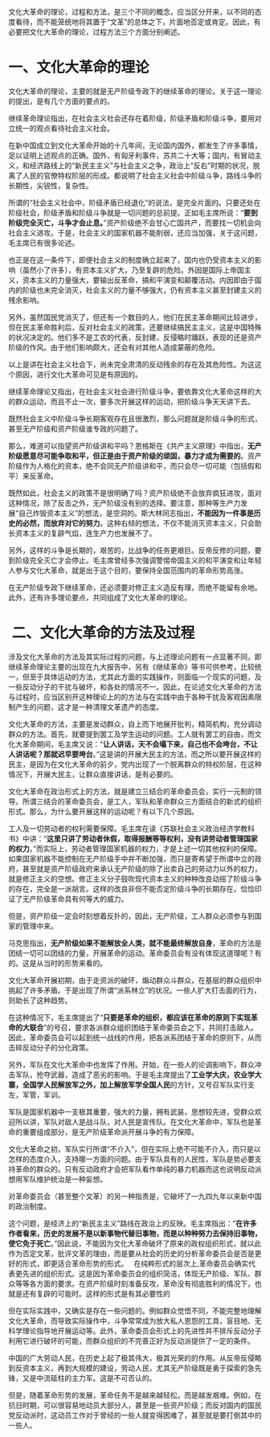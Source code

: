 文化大革命的理论，过程和方法，是三个不同的概念，应当区分开来，以不同的态度看待，而不能笼统地将其置于“文革”的总体之下，片面地否定或肯定。因此，有必要把文化大革命的理论，过程方法三个方面分别阐述。

# 一、文化大革命的理论

文化大革命的理论，主要的就是无产阶级专政下的继续革命的理论。关于这一理论的提出，是有几个方面的要点的。

继续革命理论指出，在社会主义社会还存在着阶级，阶级矛盾和阶级斗争，要用对立统一的观点看待社会主义社会。

在新中国成立到文化大革命开始的十几年间，无论国内国外，都发生了许多事情，足以证明上述观点的正确。国外，有匈牙利事件，苏共二十大等；国内，有冒动主义，和经济路线上的“新民主主义”与社会主义之争，政治上“反右”时期的状况，脱离了人民的官僚特权阶层的形成。都说明了社会主义社会中阶级斗争，路线斗争的长期性，尖锐性，复杂性。

所谓的“社会主义社会中，阶级矛盾已经退化”的说法，是完全片面的。只要还处在阶级社会，阶级矛盾和阶级斗争就是一切问题的总前提。正如毛主席所说：“**要到阶级完全灭亡，斗争才会止息。**”资产阶级绝不会甘心亡国共产，而要找一切机会向社会主义进攻。于是，社会主义的国家机器不能削弱，还应当加强，关于这问题，毛主席已有很多论述。

也正是在这一条件下，即便社会主义的制度确立起来了，国内也仍受资本主义的影响（虽然小了许多），有资本主义扩大，乃至复辟的危险。外因是国际上帝国主义，资本主义的力量强大，要输出反革命，搞和平演变和颠覆活动。内因即由于国内的阶级也未完全消灭，社会主义的力量不够强大，仍有资本主义甚至封建主义的残余影响。

另外，虽然国民党消灭了，但还有一个数目的人，他们在民主革命期间比较进步，但在民主革命胜利后，反对社会主义的政策，还要继续搞民主主义，这是中国特殊的状况决定的。他们多不是工农的代表，反封建，反侵略时踊跃，表现的还是资产阶级的作风。由于他们影响颇大，还会有对其他人造成蒙蔽的危险。

以上是讲在社会主义社会下，尚未完全肃清的反动残余的存在及其危险性。为这这个原因，进行文化大革命可见是有原因的。

继续革命理论又指出，在社会主义社会进行阶级斗争，要依靠文化大革命这样的大的群众运动，而且不止一次，要多次开展这样的运动，把阶级斗争天天讲下去。

既然社会主义中阶级斗争长期客观存在且很激烈，那么问题就是阶级斗争的形式，甚至无产阶级和资产阶级谁专政的问题了。

那么，难道可以指望资产阶级讲和平吗？恩格斯在《共产主义原理》中指出，**无产阶级愿意尽可能争取和平，但正是由于资产阶级的顽固，暴力才成为需要的**。资产阶级作为人格化的资本，绝不会同无产阶级讲和平，而只会尽一切可能（包括假和平）来反革命。

既然如此，社会主义的政策不是很明确了吗？资产阶级绝不会放弃疯狂进攻，面对这种情况，除了反击之外，无产阶级没有别的选择。要注意，那种等生产力发展“自己炸毁资本主义”的想法，是空洞的。斯大林同志指出，**不能因为一件事是历史的必然，而放弃对它的努力**。这种右倾的想法，不仅不能消灭资本主义，只会助长资本主义的复辟气焰，连生产力也发展不了。

另外，这样的斗争是长期的，艰苦的，比战争的任务更艰巨。反帝反修的问题，要到阶级完全灭亡才会停止。毛主席曾经多次强调警惕帝国主义的和平演变和让年轻人参与文化大革命，就是出于这个目的，要保持全国范围内的革命形势高涨。

在无产阶级专政下继续革命，还必须要对修正主义造反有理，而绝不能留有余地。此外，还有许多理论要点，共同组成了文化大革命的理论。
#  二、文化大革命的方法及过程
涉及文化大革命的方法及其实际过程的问题，与上述理论问题有一点显著不同，即继续革命理论主要的出现在九大报告中，另有《继续革命》等书可供参考，比较统一，但至于具体运动的方法，尤其此方面的实践操作，则面临一个现实的问题，及一些反动分子的干扰与破坏，和各处的情况不一。因此，在论述文化大革命的方法与过程时，应当区别开这种理论上的的方法与在实践中由于各种干扰及客观因素限制产生的问题，这才是一种清理文革遗产的态度。

文化大革命的方法，主要是发动群众，自上而下地展开批判，精简机构，充分调动群众的方法。首先，就要提到罢工及学生运动的问题。工人就有罢工的自由，而文化大革命期间，毛主席又说：“**让人讲话，天不会塌下来，自己也不会垮台，不让人讲话呢？那就迟早要垮台**。”这是讲的开展大民主的方法，而之所以要开展这样的民主，是因为在文化大革命的前夕，党内出现了一个脱离群众的特权阶层，在这种情况下，开展大民主，让群众直接讲话，是有必要的。

文化大革命在政治形式上的方法，就是建立三结合的革命委员会，实行一元制的领导。所谓三结合的革命委员会，是工人，军队和革命群众三方面结合的新式的组织形式。那么，为什么要开展这样的运动呢？有以下几个原因。

工人及一切劳动者的权利需要保障。毛主席在读《苏联社会主义政治经济学教科书》中讲：“**这里只讲了劳动者休假，取得报酬等等权利，没有讲劳动者管理国家的权力**。”而实际上，劳动者管理国家机器的权力，才是上述一切其他权利的保障。如果国家机器不能控制在无产阶级手中并不断加强，而只是寄希望于所谓中立的政府，甚至就是资产阶级政府来承认无产阶级的除了出卖自己的劳动力以外的权力，就是修正主义的空想。修正主义分子鼓吹现代资本主义的种种改良动摇了阶级斗争的存在，完全是一派胡言。这样的改良非但不能否定阶级斗争的长期存在，恰恰印证了无产阶级革命具有何等大的威力。

但是，资产阶级一定会时刻想着反扑的，因此，无产阶级，工人群众必须参与到国家的管理中来。

马克思指出，**无产阶级如果不能解放全人类，就不能最终解放自身**，革命的方法是团结一切可以团结的力量，开展革命的运动。革命委员会有没有体现这道理呢？有的。这是从当时的形势来看的。

文化大革命开展初期，由于走资派的破环，煽动群众斗群众，在基层的群众组织中挑起了许多矛盾。于是出现了所谓“派系林立”的状况。一些人扩大打击面的行为，则助长了这种趋势。

在这种情况下，毛主席提出了“**只要是革命的组织，都应该在革命的原则下实现革命的大联合**”的号召，要求各派群众组织团结于革命委员会之下，共同打击敌人。因此，革命委员会可以起到统一战线的作用，把各派系团结于革命的原则下，从而击碎反动分子的分化政策。

另外，军队在文化大革命中也发挥了作用。开始，在一些人的论调影响下，群众冲击军队，抢夺武器，造成了恶劣的影响。于是毛主席提出了**工业学大庆，农业学大寨，全国学人民解放军之外，加上解放军学全国人民**的方针，又号召军队实行支左，军管，军训。

军队是国家机器中一支极其重要，强大的力量，拥有武装，思想较先进，受群众欢迎所以讲，军队对敌人是战斗队，对人民是宣传队。在文化大革命中，军队也是革命的重要组成部分，是无产阶级革命派开展斗争的有力保障。

文化大革命之初，军队实行所谓“不介入”，但在实际上绝不可能不介入，而只是以怎样的态度介入，支持哪一方面的问题。由于军队具有的人民性，军队是势必要支持革命的群众的。只有反动政府才会把军队看作单纯的暴力机器而这也说明反动派想用军队维护统治是一种妄想。

对革命委员会（甚至整个文革）的另一种指责是，它破坏了一九四九年以来新中国的政治制度。

这个问题，是经济上的“新民主主义”路线在政治上的反映。毛主席指出：“**在许多作者看来，历史的发展不是以新事物代替旧事物，而是以种种努力去保持旧事物，使它免于死亡**。”因此说，不能因为文化大革命破坏了原来的政权组织形式，就以此作为否定文革，批评文革的理由，而是要从社会的历史的分析革命委员会是否是更好的形式，即更适合革命形势的形式。
 
在纯粹形式的层次上,革命委员会确实代表更先进的组织形式。这是因为革命委员会的组织简洁，体现无产阶级、军队、群众等等各方面的要求。在资产阶级时刻准备反攻，革命没有彻底胜利的情况下，也就是还有复辟的可能时。这样的形式是有其必要性的

但在实际实践中，又确实是存在一些问题的。例如群众觉悟不同，不能完整地理解文化大革命，而导致实际操作中，斗争常常成为放大私人恩怨的工具，盲目地、无科学理论指导地开展运动等。此外，革命委员会形式上的先进性并不排斥反动分子利用它进行破坏的可能，而群众组织的不完善正好为反动派提供了一定的条件。

中国的广大劳动人民，在历史上起了极其伟大，极其光荣的的作用。从反帝反侵略到反资本主义，再到大规模的建设，劳动人民，尤其无产阶级既是勇于探索的急先锋，又是中流砥柱的主力军。这是不可否认的。

但是，随着革命形势的发展，革命任务不是越来越轻松，而是越发艰难。例如，在抗日时期，可以很容易地动员大部分人，甚至是一些资产阶级；而反对国内的国民党反动派时，这动员工作对于曾经的一些人就变得困难了，甚至就是要打倒其中的一些人。








